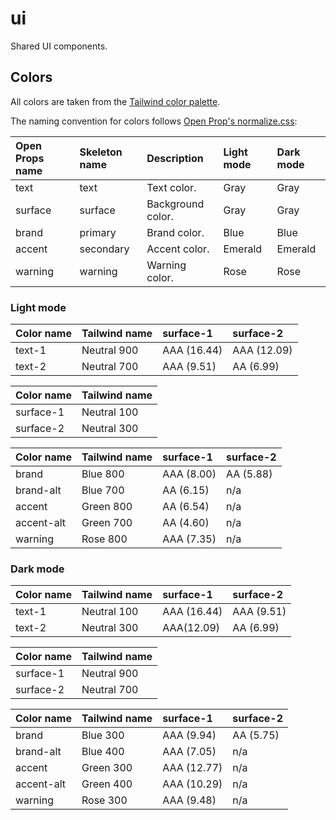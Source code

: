 # ui

Shared UI components.

## Colors

All colors are taken from the [Tailwind color palette](https://tailwindcss.com/docs/customizing-colors).

The naming convention for colors follows [Open Prop's normalize.css](https://github.com/argyleink/open-props/tree/main/src/extra):

| Open Props name | Skeleton name | Description       | Light mode | Dark mode |
| :-------------- | :------------ | :---------------- | :--------- | :-------- |
| text            | text          | Text color.       | Gray       | Gray      |
| surface         | surface       | Background color. | Gray       | Gray      |
| brand           | primary       | Brand color.      | Blue       | Blue      |
| accent          | secondary     | Accent color.     | Emerald    | Emerald   |
| warning         | warning       | Warning color.    | Rose       | Rose      |

### Light mode

| Color name | Tailwind name | surface-1   | surface-2   |
| :--------- | :------------ | :---------- | :---------- |
| text-1     | Neutral 900   | AAA (16.44) | AAA (12.09) |
| text-2     | Neutral 700   | AAA (9.51)  | AA (6.99)   |

| Color name | Tailwind name |
| :--------- | :------------ |
| surface-1  | Neutral 100   |
| surface-2  | Neutral 300   |

| Color name | Tailwind name | surface-1  | surface-2 |
| :--------- | :------------ | :--------- | --------- |
| brand      | Blue 800      | AAA (8.00) | AA (5.88) |
| brand-alt  | Blue 700      | AA (6.15)  | n/a       |
| accent     | Green 800     | AA (6.54)  | n/a       |
| accent-alt | Green 700     | AA (4.60)  | n/a       |
| warning    | Rose 800      | AAA (7.35) | n/a       |

### Dark mode

| Color name | Tailwind name | surface-1   | surface-2  |
| :--------- | :------------ | :---------- | :--------- |
| text-1     | Neutral 100   | AAA (16.44) | AAA (9.51) |
| text-2     | Neutral 300   | AAA(12.09)  | AA (6.99)  |

| Color name | Tailwind name |
| :--------- | :------------ |
| surface-1  | Neutral 900   |
| surface-2  | Neutral 700   |

| Color name | Tailwind name | surface-1   | surface-2 |
| :--------- | :------------ | :---------- | --------- |
| brand      | Blue 300      | AAA (9.94)  | AA (5.75) |
| brand-alt  | Blue 400      | AAA (7.05)  | n/a       |
| accent     | Green 300     | AAA (12.77) | n/a       |
| accent-alt | Green 400     | AAA (10.29) | n/a       |
| warning    | Rose 300      | AAA (9.48)  | n/a       |
